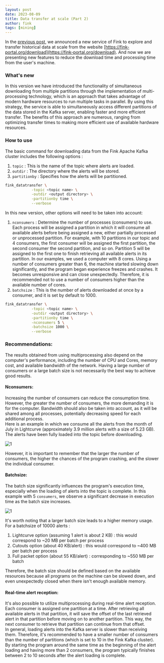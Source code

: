 ```yaml
---
layout: post
date: 2023-08-09
title: Data transfer at scale (Part 2)
author: fink
tags: [mining]
---
```


In the [previous post](https://fink-broker.org/2023-01-17-data-transfer), we announced a new service of Fink to explore and transfer historical data at scale from the website [https://fink-portal.org/download](https://fink-portal.org/download). And now we are presenting new features to reduce the download time and processing time from the user's machine.
<!---->

### What's new

In this version we have introduced the functionality of simultaneous downloading from multiple partitions through the implementation of multi-processing technology, which is an approach that takes advantage of modern hardware resources to run multiple tasks in parallel. 
By using this strategy, the service is able to simultaneously access different partitions of the data stored in the Kafka server, enabling faster and more efficient transfer. The benefits of this approach are numerous, ranging from optimizing transfer times to making more efficient use of available hardware resources.

### How to use

The basic command for downloading data from the Fink Apache Kafka cluster includes the following options :
1. `topic` : This is the name of the topic where alerts are loaded.
2. `outdir` : The directory where the alerts will be stored.
3. `partitionby` : Specifies how the alerts will be partitioned.

```bash
fink_datatransfer \
            -topic <topic name> \
            -outdir <output directory> \
            -partitionby time \
            --verbose
```
In this new version, other options will need to be taken into account:
1. `nconsumers` : Determine the number of processes (consumers) to use.\
Each process will be assigned a partition in which it will consume all available alerts before being assigned a new, either partially processed or unprocessed partition.
For example, with 10 partitions in our topic and 4 consumers, the first consumer will be assigned the first partition, the second consumer the second partition, and so on. Partition 5 will be assigned to the first one to finish retrieving all available alerts in its partition.
In our examples, we used a computer with 8 cores. Using a number of consumers greater than 6, the machine started slowing down significantly, and the program began experience freezes and crashes. It becomes unresponsive and can close unexpectedly. Therefore, it is recommended not to use a number of consumers higher than the available number of cores.
2. `batchsize` : This is the number of alerts downloaded at once by a consumer, and it is set by default to 1000.

```bash
fink_datatransfer \
            -topic <topic name> \
            -outdir <output directory> \
            -partitionby time \
            -nconsumers 5 \
            -batchsize 1000 \
            --verbose
```
### Recommendations:
The results obtained from using multiprocessing also depend on the computer's performance, including the number of CPU and Cores, memory cost, and available bandwidth of the network. Having a large number of consumers or a large batch size is not necessarily the best way to achieve good results.

#### Nconsumers:
Increasing the number of consumers can reduce the consumption time. However, the greater the number of consumers, the more demanding it is for the computer. Bandwidth should also be taken into account, as it will be shared among all processes, potentially decreasing speed for each additional process.\
Here is an example in which we consume all the alerts from the month of July in Lightcurve (approximately 3.9 million alerts with a size of 5.23 GB). The alerts have been fully loaded into the topic before downloading.

![1](/images/dt-2nconsumers.png)

However, it is important to remember that the larger the number of consumers, the higher the chances of the program crashing, and the slower the individual consumer. 

#### Batchsize:
The batch size significantly influences the program's execution time, especially when the loading of alerts into the topic is complete. In this example with 5 `consumers`, we observe a significant decrease in execution time as the batch size increases.

![1](/images/dt-2batchsize.png)

It's worth noting that a larger batch size leads to a higher memory usage. For a batchsize of 10000 alerts : 
1. Lightcurve option (assuming 1 alert is about 2 KB) : this would correspond to ~20 MB per batch per process
2. Cutouts option (about 40 KB/alert) : this would correspond to ~400 MB per batch per process
3. Full packet option (about 55 KB/alert) : corresponding to ~550 MB per batch

Therefore, the batch size should be defined based on the available resources because all programs on the machine can be slowed down, and even unexpectedly closed when there isn't enough available memory.
#### Real-time alert reception:
It's also possible to utilize multiprocessing during real-time alert reception. Each consumer is assigned one partition at a time. After retrieving all available alerts in that partition, it will save the offset of the last retrieved alert in that partition before moving on to another partition. This way, the next consumer to retrieve that partition can continue from that offset.\
In general, loading alerts into the Kafka server is slower than receiving them. Therefore, it's recommended to have a smaller number of consumers than the number of partitions (which is set to 10 in the Fink Kafka cluster). By starting the program around the same time as the beginning of the alert loading and having more than 2 consumers, the program typically finishes between 2 to 10 seconds after the alert loading is complete.
